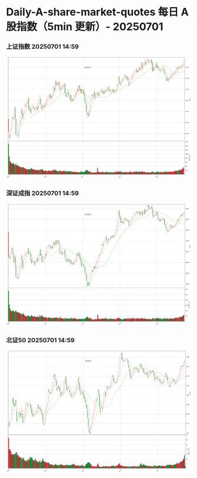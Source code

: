 
# Daily-A-share-market-quotes 每日 A 股指数（5min 更新）- 20250701

### 上证指数 20250701 14:59
![](./fig/2025/7/20250701-sh000001.png)

### 深证成指 20250701 14:59
![](./fig/2025/7/20250701-sz399001.png)

### 北证50 20250701 14:59
![](./fig/2025/7/20250701-bj899050.png)
